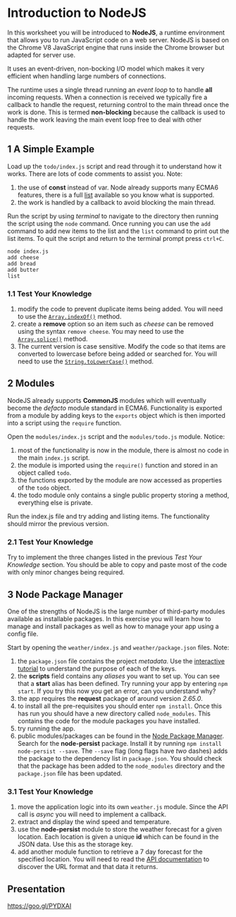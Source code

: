 
# Introduction to NodeJS

In this worksheet you will be introduced to **NodeJS**, a runtime environment that allows you to run JavaScript code on a web server. NodeJS is based on the Chrome V8 JavaScript engine that runs inside the Chrome browser but adapted for server use.

It uses an event-driven, non-bocking I/O model which makes it very efficient when handling large numbers of connections.

The runtime uses a single thread running an *event loop* to to handle **all** incoming requests. When a connection is received we typically fire a callback to handle the request, returning control to the main thread once the work is done. This is termed **non-blocking** because the callback is used to handle the work leaving the main event loop free to deal with other requests.

## 1 A Simple Example

Load up the `todo/index.js` script and read through it to understand how it works. There are lots of code comments to assist you. Note:
1. the use of **const** instead of var. Node already supports many ECMA6 features, there is a full [list](https://nodejs.org/en/docs/es6/) available so you know what is supported.
2. the work is handled by a callback to avoid blocking the main thread.

Run the script by using *terminal* to navigate to the directory then running the script using the `node` command. Once running you can use the `add` command to add new items to the list and the `list` command to print out the list items. To quit the script and return to the terminal prompt press `ctrl+C`.
```
node index.js
add cheese
add bread
add butter
list
```

### 1.1 Test Your Knowledge

1. modify the code to prevent duplicate items being added. You will need to use the [`Array.indexOf()`](https://developer.mozilla.org/en/docs/Web/JavaScript/Reference/Global_Objects/Array/indexOf) method.
2. create a **remove** option so an item such as *cheese* can be removed using the syntax `remove cheese`. You may need to use the [`Array.splice()`](https://developer.mozilla.org/en/docs/Web/JavaScript/Reference/Global_Objects/Array/splice) method.
3. The current version is case sensitive. Modify the code so that items are converted to lowercase before being added or searched for. You will need to use the [`String.toLowerCase()`](https://developer.mozilla.org/en/docs/Web/JavaScript/Reference/Global_Objects/String/toLowerCase) method.

## 2 Modules

NodeJS already supports **CommonJS** modules which will eventually become the *defacto* module standard in ECMA6. Functionality is exported from a module by adding keys to the `exports` object which is then imported into a script using the `require` function.

Open the `modules/index.js` script and the `modules/todo.js` module. Notice:
1. most of the functionality is now in the module, there is almost no code in the main `index.js` script.
2. the module is imported using the `require()` function and stored in an object called `todo`.
3. the functions exported by the module are now accessed as properties of the `todo` object.
4. the todo module only contains a single public property storing a method, everything else is private.

Run the index.js file and try adding and listing items. The functionality should mirror the previous version.

### 2.1 Test Your Knowledge

Try to implement the three changes listed in the previous *Test Your Knowledge* section. You should be able to copy and paste most of the code with only minor changes being required.

## 3 Node Package Manager

One of the strengths of NodeJS is the large number of third-party modules available as installable packages. In this exercise you will learn how to manage and install packages as well as how to manage your app using a config file.

Start by opening the `weather/index.js` and `weather/package.json` files. Note:

1. the `package.json` file contains the project *metadata*. Use the [interactive tutorial](http://browsenpm.org/package.json) to understand the purpose of each of the keys.
2. the **scripts** field contains any *aliases* you want to set up. You can see that a **start** alias has been defined. Try running your app by entering `npm start`. If you try this now you get an error, can you understand why?
3. the app requires the **request** package of around version *2.65.0*.
4. to install all the pre-requisites you should enter `npm install`. Once this has run you should have a new directory called `node_modules`. This contains the code for the module packages you have installed.
5. try running the app.
6. public modules/packages can be found in the [Node Package Manager](https://www.npmjs.com). Search for the **node-persist** package. Install it by running `npm install node-persist --save`. The `--save` flag (long flags have _two_ dashes) adds the package to the dependency list in `package.json`. You should check that the package has been added to the `node_modules` directory and the `package.json` file has been updated.

### 3.1 Test Your Knowledge

1. move the application logic into its own `weather.js` module. Since the API call is *async* you will need to implement a callback.
2. extract and display the wind speed and temperature.
3. use the **node-persist** module to store the weather forecast for a given location. Each location is given a unique **id** which can be found in the JSON data. Use this as the storage key.
4. add another module function to retrieve a 7 day forecast for the specified location. You will need to read the [API documentation](http://openweathermap.org/forecast16) to discover the URL format and that data it returns.

## Presentation

https://goo.gl/PYDXAI
